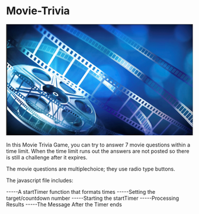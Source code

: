 # Movie-Trivia


![img](./assets/images/film_background.jpg)

In this Movie Trivia Game, you can try to answer 7 movie questions within a time limit. When the time limit runs out the answers are not posted so there is still a challenge after it expires. 

The movie questions are multiplechoice; they use radio type buttons. 

The javascript file includes:

-----A startTimer function that formats times
-----Setting the target/countdown number
-----Starting the startTimer
-----Processing Results
-----The Message After the Timer ends